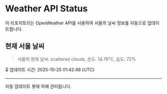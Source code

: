 
# Weather API Status

이 리포지토리는 OpenWeather API를 사용하여 서울의 날씨 정보를 자동으로 업데이트합니다.

## 현재 서울 날씨
> 서울의 현재 날씨: scattered clouds, 온도: 14.76°C, 습도: 72%

⏳ 업데이트 시간: 2025-10-25 01:42:49 (UTC)

---
자동 업데이트 봇에 의해 관리됩니다.
